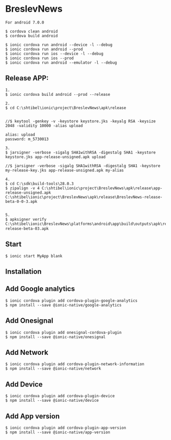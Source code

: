 # BreslevNews

    For android 7.0.0

    $ cordova clean android
    $ cordova build android

    $ ionic cordova run android --device -l --debug
    $ ionic cordova run android --prod 
    $ ionic cordova run ios --device -l --debug
    $ ionic cordova run ios --prod
    $ ionic cordova run android --emulator -l --debug

## Release APP:
    1.
    $ ionic cordova build android --prod --release

    2.
    $ cd C:\shtibel\ionic\project\BreslevNews\apk\release
    
    
    //$ keytool -genkey -v -keystore keystore.jks -keyalg RSA -keysize 2048 -validity 10000 -alias upload

    alias: upload
    password: m_5730013

    3.
    $ jarsigner -verbose -sigalg SHA1withRSA -digestalg SHA1 -keystore keystore.jks app-release-unsigned.apk upload

    //$ jarsigner -verbose -sigalg SHA1withRSA -digestalg SHA1 -keystore my-release-key.jks app-release-unsigned.apk my-alias

    4.
    $ cd C:\sdk\build-tools\28.0.3
    $ zipalign -v 4 C:\shtibel\ionic\project\BreslevNews\apk\release\app-release-unsigned.apk C:\shtibel\ionic\project\BreslevNews\apk\release\BreslevNews-release-beta-0-0-3.apk


    5.
    $ apksigner verify C:\shtibel\ionic\BreslevNews\platforms\android\app\build\outputs\apk\release\BreslevNewsד-release-beta-03.apk

## Start
    $ ionic start MyApp blank

## Installation

## Add Google analytics
    $ ionic cordova plugin add cordova-plugin-google-analytics
    $ npm install --save @ionic-native/google-analytics

## Add Onesignal
    $ ionic cordova plugin add onesignal-cordova-plugin
    $ npm install --save @ionic-native/onesignal

## Add Network
    $ ionic cordova plugin add cordova-plugin-network-information
    $ npm install --save @ionic-native/network

## Add Device
    $ ionic cordova plugin add cordova-plugin-device
    $ npm install --save @ionic-native/device

## Add App version
    $ ionic cordova plugin add cordova-plugin-app-version
    $ npm install --save @ionic-native/app-version

